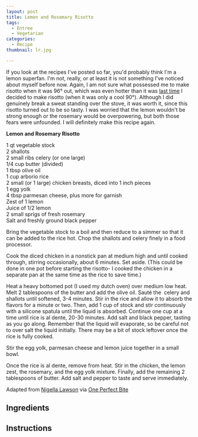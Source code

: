 ```yaml
---
layout: post
title: Lemon and Rosemary Risotto
tags:
  - Entree
  - Vegetarian
categories:
  - Recipe
thumbnail: lr.jpg

---
```


If you look at the recipes I've posted so far, you'd probably think I'm a lemon superfan. I'm not, really, or at least it is not something I've noticed about myself before now. Again, I am not sure what possessed me to make risotto when it was 96° out, which was even hotter than it was [last time](http://www.hannahkilcoyne.com/2015/08/bacon-and-parmesan-risotto.html) I decided to make risotto (when it was only a cool 90°). Although I did genuinely break a sweat standing over the stove, it was worth it, since this risotto turned out to be so tasty. I was worried that the lemon wouldn't be strong enough or the rosemary would be overpowering, but both those fears were unfounded. I will definitely make this recipe again.  
  

  
  
**Lemon and Rosemary Risotto**  
  
1 qt vegetable stock  
2 shallots  
2 small ribs celery (or one large)  
1/4 cup butter (divided)  
1 tbsp olive oil  
1 cup arborio rice  
2 small (or 1 large) chicken breasts, diced into 1 inch pieces  
1 egg yolk  
4 tbsp parmesan cheese, plus more for garnish  
Zest of 1 lemon  
Juice of 1/2 lemon  
2 small sprigs of fresh rosemary  
Salt and freshly ground black pepper  
  
Bring the vegetable stock to a boil and then reduce to a simmer so that it can be added to the rice hot. Chop the shallots and celery finely in a food processor.  
  
Cook the diced chicken in a nonstick pan at medium high and until cooked through, stirring occasionally, about 6 minutes. Set aside. (This could be done in one pot before starting the risotto- I cooked the chicken in a separate pan at the same time as the rice to save time.)  
  
Heat a heavy bottomed pot (I used my dutch oven) over medium low heat. Melt 2 tablespoons of the butter and add the olive oil. Sauté the  celery and shallots until softened, 3-4 minutes. Stir in the rice and allow it to absorb the flavors for a minute or two. Then, add 1 cup of stock and stir continuously with a silicone spatula until the liquid is absorbed. Continue one cup at a time until rice is al dente, 20-30 minutes. Add salt and black pepper, tasting as you go along. Remember that the liquid will evaporate, so be careful not to over salt the liquid initially. There may be a bit of stock leftover once the rice is fully cooked.  
  
Stir the egg yolk, parmesan cheese and lemon juice together in a small bowl.  
  
Once the rice is al dente, remove from heat. Stir in the chicken, the lemon zest, the rosemary, and the egg yolk mixture. Finally, add the remaining 2 tablespoons of butter. Add salt and pepper to taste and serve immediately.  
  
Adapted from [Nigella Lawson](http://www.foodnetwork.com/recipes/nigella-lawson/lemon-risotto-recipe.html) via [One Perfect Bite](http://oneperfectbite.blogspot.com/2014/12/table-for-two-nigellas-lemon-risotto.html)

## Ingredients



## Instructions







